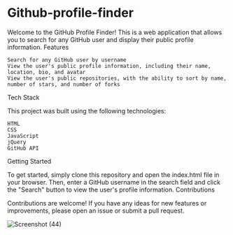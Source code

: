 # Github-profile-finder
Welcome to the GitHub Profile Finder! This is a web application that allows you to search for any GitHub user and display their public profile information.
Features

    Search for any GitHub user by username
    View the user's public profile information, including their name, location, bio, and avatar
    View the user's public repositories, with the ability to sort by name, number of stars, and number of forks

Tech Stack

This project was built using the following technologies:

    HTML
    CSS
    JavaScript
    jQuery
    GitHub API

Getting Started

To get started, simply clone this repository and open the index.html file in your browser. Then, enter a GitHub username in the search field and click the "Search" button to view the user's profile information.
Contributions

Contributions are welcome! If you have any ideas for new features or improvements, please open an issue or submit a pull request.

![Screenshot (44)](https://user-images.githubusercontent.com/56164343/181766563-75429bbd-4cfb-444c-82e8-1f14de79f904.png)

